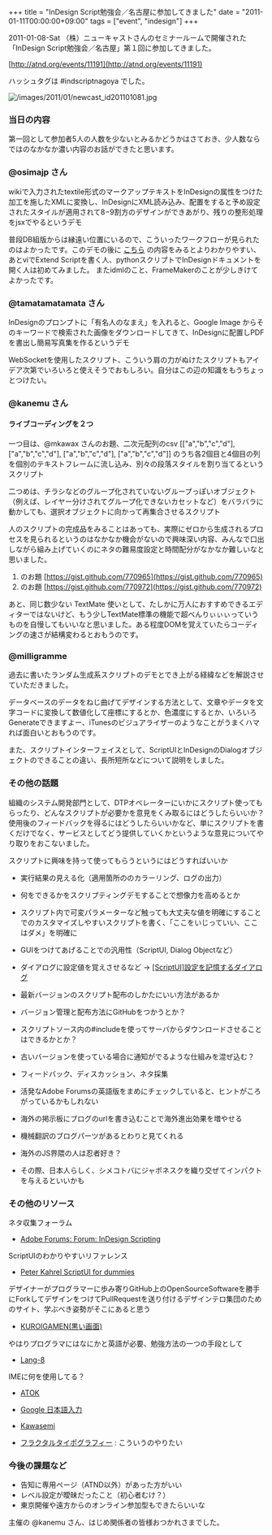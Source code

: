 +++
title = "InDesign Script勉強会／名古屋に参加してきました"
date = "2011-01-11T00:00:00+09:00"
tags = ["event", "indesign"]
+++

2011-01-08-Sat （株）ニューキャストさんのセミナールームで開催された「InDesign Script勉強会／名古屋」第１回に参加してきました。

[http://atnd.org/events/11191](http://atnd.org/events/11191) 

ハッシュタグは #indscriptnagoya でした。

![/images/2011/01/newcast_id201101081.jpg](/images/2011/01/newcast_id201101081.jpg)

### 当日の内容

第一回として参加者5人の人数を少ないとみるかどうかはさておき、少人数ならではのなかなか濃い内容のお話ができたと思います。

### @osimajp さん

wikiで入力されたtextile形式のマークアップテキストをInDesignの属性をつけた加工を施したXMLに変換し、InDesignにXML読み込み、配置をすると予め設定されたスタイルが適用されて8−9割方のデザインができあがり、残りの整形処理をjsxでやるというデモ</blockquote>

普段DB組版からは縁遠い位置にいるので、こういったワークフローが見られたのはよかったです。このデモの後に  [こちら](http://www.my-notebook.net/index.html)  の内容をみるとよりわかりやすい、あとviでExtend Scriptを書く人、pythonスクリプトでInDesignドキュメントを開く人は初めてみました。
またidmlのこと、FrameMakerのことが少しきけてよかったです。

### @tamatamatamata さん

InDesignのプロンプトに「有名人のなまえ」を入れると、Google Image からそのキーワードで検索された画像をダウンロードしてきて、InDesignに配置しPDFを書出し簡易写真集を作るというデモ

WebSocketを使用したスクリプト、こういう肩の力がぬけたスクリプトもアイデア次第でいろいろと使えそうでおもしろい。自分はこの辺の知識をもうちょっとつけたい。

### @kanemu さん

#### ライブコーディングを２つ

一つ目は、@mkawax さんのお題、二次元配列のcsv [["a","b","c","d"], ["a","b","c","d"], ["a","b","c","d"], ["a","b","c","d"]] 
のうち各2個目と4個目の列を個別のテキストフレームに流し込み、別々の段落スタイルを割り当てるというスクリプト

二つめは、チラシなどのグループ化されていないグループっぽいオブジェクト（例えば、レイヤー分けされてグループ化できないカセットなど）をバラバラに動かしても、選択オブジェクトに向かって再集合させるスクリプト


人のスクリプトの完成品をみることはあっても、実際にゼロから生成されるプロセスを見られるというのはなかなか機会がないので興味深い内容、みんなで口出しながら組み上げていくのにネタの難易度設定と時間配分がなかなか難しいなと思いました。

1. のお題  [https://gist.github.com/770965](https://gist.github.com/770965) 
2. のお題  [https://gist.github.com/770972](https://gist.github.com/770972) 

あと、同じ数少ない TextMate 使いとして、たしかに万人におすすめできるエディターではないけど、もう少しTextMate標準の機能で超べんりぃぃぃっていうものを自慢してもいいなと思いました。ある程度DOMを覚えていたらコーディングの速さが結構変わるとおもうのです。

### @milligramme

過去に書いたランダム生成系スクリプトのデモとでき上がる経緯などを解説させていただきました。

データベースのデータをねじ曲げてデザインする方法として、文章やデータを文字コードに変換して数値化して座標にするとか、色濃度にするとか、いろいろGenerateできますよー、iTunesのビジュアライザーのようなことがうまくハマれば面白いとおもうのです。

また、スクリプトインターフェイスとして、ScriptUIとInDesignのDialogオブジェクトのできることの違い、長所短所などについて説明をしました。

### その他の話題

組織のシステム開発部門として、DTPオペレーターにいかにスクリプト使ってもらったり、どんなスクリプトが必要かを意見をくみ取るにはどうしたらいいか？使用後のフィードバックを得るにはどうしたらいいかなど、単にスクリプトを書くだけでなく、サービスとしてどう提供していくかというような意見についてやり取りをおこないました。

スクリプトに興味を持って使ってもらうというにはどうすればいいか

- 実行結果の見える化（適用箇所ののカラーリング、ログの出力）
- 何をできるかをスクリプティングデモすることで想像力を高めるとか
- スクリプト内で可変パラメーターなど触っても大丈夫な値を明確にすることでのカスタマイズしやすいスクリプトを書く、「ここをいじっていい、ここはダメ」を明確に
- GUIをつけてあげることでの汎用性（ScriptUI, Dialog Objectなど）
- ダイアログに設定値を覚えさせるなど →  [[ScriptUI]設定を記憶するダイアログ](http://www.milligramme.cc/wp/archives/2737)

- 最新バージョンのスクリプト配布のしかたにいい方法があるか

- バージョン管理と配布方法にGitHubをつかうとか？
- スクリプトソース内の#includeを使ってサーバからダウンロードさせることはできるかとか？
- 古いバージョンを使っている場合に通知がでるような仕組みを混ぜ込む？

- フィードバック、ディスカッション、ネタ採集

- 活発なAdobe Forumsの英語版をまめにチェックしていると、ヒントがころがっているかもしれない
- 海外の掲示板にブログのurlを書き込むことで海外進出効果を増やせる
- 機械翻訳のブログパーツがあるとわりと見てくれる
- 海外のJS界隈の人は忍者好き？
- その際、日本人らしく、シメコトバにジャポネスクを織り交ぜてインパクトを与えるといいかも

### その他のリソース
ネタ収集フォーラム

- [Adobe Forums: Forum: InDesign Scripting](http://forums.adobe.com/community/indesign/indesign_scripting)

ScriptUIのわかりやすいリファレンス

- [Peter Kahrel ScriptUI for dummies](http://www.kahrel.plus.com/indesign/scriptui.html)

デザイナーがプログラマーに歩み寄りGitHub上のOpenSourceSoftwareを勝手にForkしてデザインをつけてPullRequestを送り付けるデザインテロ集団のためのサイト、学ぶべき姿勢がそこにあると思う

- [KUROIGAMEN(黒い画面)](http://kuroigamen.com/)

やはりプログラマにはなにかと英語が必要、勉強方法の一つの手段として

- [Lang-8](http://lang-8.com/)

IMEに何を使用してる？ 

- [ATOK](http://www.atok.com/)
- [Google 日本語入力](http://www.google.com/intl/ja/ime/index-mac.html)
- [Kawasemi](http://www.monokakido.jp/mac/kawasemi.html) 

- [フラクタルタイポグラフィー](http://fairground-mag.com/fractal-type/)  : こういうのやりたい


### 今後の課題など

- 告知に専用ページ（ATND以外）があった方がいい
- レベル設定が曖昧だったこと（初心者むけ？）
- 東京開催や遠方からのオンライン参加型もできたらいいな

主催の @kanemu さん、はじめ関係者の皆様おつかれさまでした。
